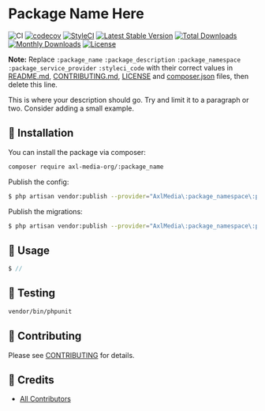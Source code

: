 Package Name Here
===================================

![CI](https://github.com/axl-media-org/:package_name/workflows/CI/badge.svg?branch=master)
[![codecov](https://codecov.io/gh/axl-media-org/:package_name/branch/master/graph/badge.svg)](https://codecov.io/gh/axl-media-org/:package_name/branch/master)
[![StyleCI](https://github.styleci.io/repos/:styleci_code/shield?branch=master)](https://github.styleci.io/repos/:styleci_code)
[![Latest Stable Version](https://poser.pugx.org/axl-media-org/:package_name/v/stable)](https://packagist.org/packages/axl-media-org/:package_name)
[![Total Downloads](https://poser.pugx.org/axl-media-org/:package_name/downloads)](https://packagist.org/packages/axl-media-org/:package_name)
[![Monthly Downloads](https://poser.pugx.org/axl-media-org/:package_name/d/monthly)](https://packagist.org/packages/axl-media-org/:package_name)
[![License](https://poser.pugx.org/axl-media-org/:package_name/license)](https://packagist.org/packages/axl-media-org/:package_name)

**Note:** Replace  ```:package_name``` ```:package_description``` ```:package_namespace``` ```:package_service_provider``` ```:styleci_code``` with their correct values in [README.md](README.md), [CONTRIBUTING.md](CONTRIBUTING.md), [LICENSE](LICENSE) and [composer.json](composer.json) files, then delete this line.

This is where your description should go. Try and limit it to a paragraph or two. Consider adding a small example.

## 🚀 Installation

You can install the package via composer:

```bash
composer require axl-media-org/:package_name
```

Publish the config:

```bash
$ php artisan vendor:publish --provider="AxlMedia\:package_namespace\:package_service_provider" --tag="config"
```

Publish the migrations:

```bash
$ php artisan vendor:publish --provider="AxlMedia\:package_namespace\:package_service_provider" --tag="migrations"
```

## 🙌 Usage

```php
$ //
```

## 🐛 Testing

``` bash
vendor/bin/phpunit
```

## 🤝 Contributing

Please see [CONTRIBUTING](CONTRIBUTING.md) for details.

## 🎉 Credits

- [All Contributors](../../contributors)
